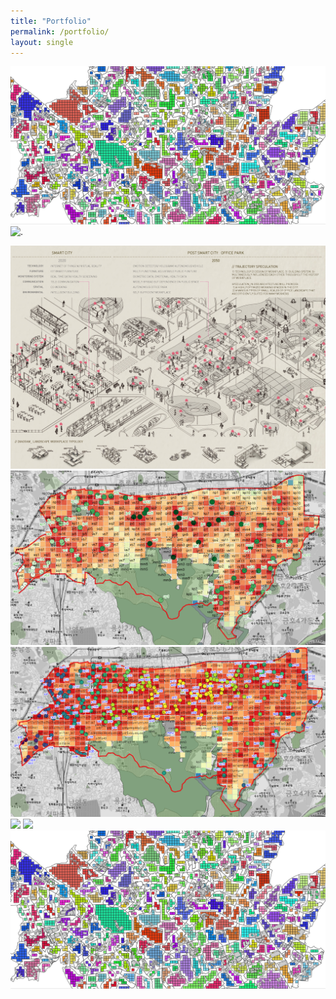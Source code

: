```yaml
---
title: "Portfolio"
permalink: /portfolio/
layout: single
---
```

![.](https://github.com/w0016/w0016.github.io/blob/master/assets/zoom3.PNG)
![.](https://github.com/w0016/w0016.github.io/tree/master/assetszoom3.PNG)

![](https://github.com/w0016/w0016.github.io/blob/master/assets/port_sample.jpg)
![](./assets/park.png)
![](./assets/total.png)
![](./assets/hae1.png)
![](./assets/hae2.png)
![~](./assets/zoom3.PNG)


